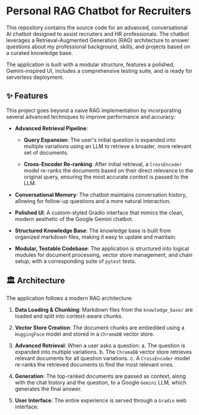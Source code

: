 # Personal RAG Chatbot for Recruiters

This repository contains the source code for an advanced, conversational AI chatbot designed to assist recruiters and HR professionals. The chatbot leverages a Retrieval-Augmented Generation (RAG) architecture to answer questions about my professional background, skills, and projects based on a curated knowledge base.

The application is built with a modular structure, features a polished, Gemini-inspired UI, includes a comprehensive testing suite, and is ready for serverless deployment.

## ✨ Features

This project goes beyond a naive RAG implementation by incorporating several advanced techniques to improve performance and accuracy:

* **Advanced Retrieval Pipeline**:

  * **Query Expansion**: The user's initial question is expanded into multiple variations using an LLM to retrieve a broader, more relevant set of documents.

  * **Cross-Encoder Re-ranking**: After initial retrieval, a `CrossEncoder` model re-ranks the documents based on their direct relevance to the original query, ensuring the most accurate context is passed to the LLM.

* **Conversational Memory**: The chatbot maintains conversation history, allowing for follow-up questions and a more natural interaction.

* **Polished UI**: A custom-styled Gradio interface that mimics the clean, modern aesthetic of the Google Gemini chatbot.

* **Structured Knowledge Base**: The knowledge base is built from organized markdown files, making it easy to update and maintain.

* **Modular, Testable Codebase**: The application is structured into logical modules for document processing, vector store management, and chain setup, with a corresponding suite of `pytest` tests.

## 🏛️ Architecture

The application follows a modern RAG architecture:

1. **Data Loading & Chunking**: Markdown files from the `knowledge_base/` are loaded and split into context-aware chunks.

2. **Vector Store Creation**: The document chunks are embedded using a `HuggingFace` model and stored in a `ChromaDB` vector store.

3. **Advanced Retrieval**: When a user asks a question:
   a. The question is expanded into multiple variations.
   b. The `ChromaDB` vector store retrieves relevant documents for all question variations.
   c. A `CrossEncoder` model re-ranks the retrieved documents to find the most relevant ones.

4. **Generation**: The top-ranked documents are passed as context, along with the chat history and the question, to a Google `Gemini` LLM, which generates the final answer.

5. **User Interface**: The entire experience is served through a `Gradio` web interface.
